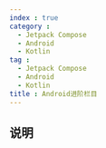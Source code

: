```yaml
---
index : true
category :
  - Jetpack Compose
  - Android
  - Kotlin
tag :
  - Jetpack Compose
  - Android
  - Kotlin
title : Android进阶栏目
---
```


## 说明
